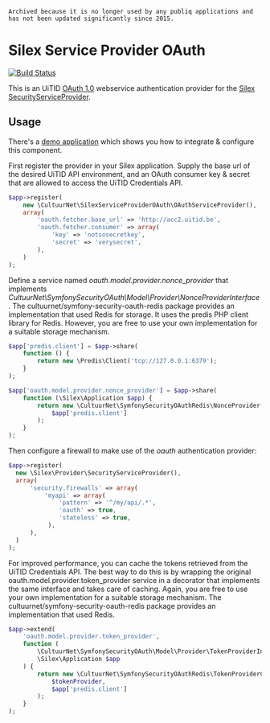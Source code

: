```
Archived because it is no longer used by any publiq applications and has not been updated significantly since 2015.
```

# Silex Service Provider OAuth

[![Build Status](https://travis-ci.org/cultuurnet/silex-service-provider-oauth.svg?branch=master)](https://travis-ci.org/cultuurnet/silex-service-provider-oauth)

This is an UiTID [OAuth 1.0](http://tools.ietf.org/html/rfc5849) webservice
authentication provider for the [Silex SecurityServiceProvider](http://silex.sensiolabs.org/doc/providers/security.html).

## Usage

There's a [demo application](https://github.com/cultuurnet/demo-silex-oauth) 
which shows you how to integrate & configure this component.

First register the provider in your Silex application. Supply the base url of 
the desired UiTID API environment, and an OAuth consumer key & secret that are 
allowed to access the UiTID Credentials API.

```php
$app->register(
    new \CultuurNet\SilexServiceProviderOAuth\OAuthServiceProvider(),
    array(
        'oauth.fetcher.base_url' => 'http://acc2.uitid.be',
        'oauth.fetcher.consumer' => array(
            'key' => 'notsosecretkey',
            'secret' => 'verysecret',
        ),
    )
);
```

Define a service named _oauth.model.provider.nonce_provider_ that implements
_CultuurNet\SymfonySecurityOAuth\Model\Provider\NonceProviderInterface_.
The cultuurnet/symfony-security-oauth-redis package provides an implementation
that used Redis for storage. It uses the predis PHP client library for Redis.
However, you are free to use your own implementation for a suitable
storage mechanism.

```php
$app['predis.client'] = $app->share(
    function () {
        return new \Predis\Client('tcp://127.0.0.1:6379');
    }
);

$app['oauth.model.provider.nonce_provider'] = $app->share(
    function (\Silex\Application $app) {
        return new \CultuurNet\SymfonySecurityOAuthRedis\NonceProvider(
            $app['predis.client']
        );
    }
);
```

Then configure a firewall to make use of the _oauth_ authentication provider:

```php
$app->register(
  new \Silex\Provider\SecurityServiceProvider(),
  array(
      'security.firewalls' => array(
          'myapi' => array(
              'pattern' => '^/my/api/.*',
              'oauth' => true,
              'stateless' => true,
           ),
      ),
  )
);
```

For improved performance, you can cache the tokens retrieved from the UiTID 
Credentials API. The best way to do this is by wrapping the original
oauth.model.provider.token_provider service in a decorator that implements the
same interface and takes care of caching. Again, you are free to use your own
implementation for a suitable storage mechanism. The 
cultuurnet/symfony-security-oauth-redis package provides an implementation
that used Redis.
 
```php
$app->extend(
    'oauth.model.provider.token_provider',
    function (
        \CultuurNet\SymfonySecurityOAuth\Model\Provider\TokenProviderInterface $tokenProvider,
        \Silex\Application $app
    ) {
        return new \CultuurNet\SymfonySecurityOAuthRedis\TokenProviderCache(
            $tokenProvider,
            $app['predis.client']
        );
    }
);
```
